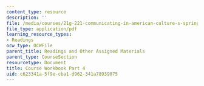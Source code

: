 ```yaml
---
content_type: resource
description: ''
file: /media/courses/21g-221-communicating-in-american-culture-s-spring-2019/c623341a5f9ecba1d962341a78939075_MIT21G_221S19_cw4.pdf
file_type: application/pdf
learning_resource_types:
- Readings
ocw_type: OCWFile
parent_title: Readings and Other Assigned Materials
parent_type: CourseSection
resourcetype: Document
title: Course Workbook Part 4
uid: c623341a-5f9e-cba1-d962-341a78939075
---
```

